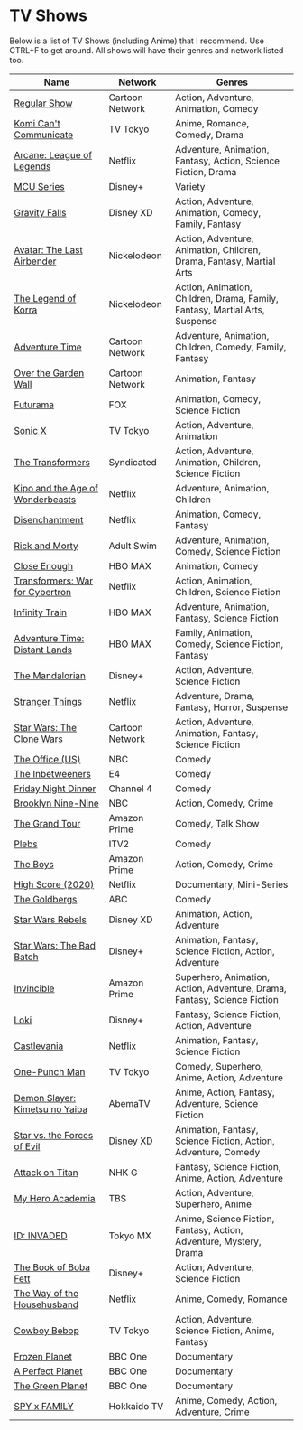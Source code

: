 TV Shows
===========================

Below is a list of TV Shows (including Anime) that I recommend. Use CTRL+F to get around. All shows will have their genres and network listed too.

|Name|Network|Genres|
|---|---|---|
|[Regular Show](https://trakt.tv/shows/regular-show)|Cartoon Network|Action, Adventure, Animation, Comedy||
|[Komi Can't Communicate](https://trakt.tv/shows/komi-can-t-communicate)|TV Tokyo|Anime, Romance, Comedy, Drama|
|[Arcane: League of Legends](https://trakt.tv/shows/arcane)|Netflix|Adventure, Animation, Fantasy, Action, Science Fiction, Drama|
|[MCU Series](https://trakt.tv/users/crxssed/lists/mcu?sort=released,desc)|Disney+|Variety|
|[Gravity Falls](https://trakt.tv/shows/gravity-falls)|Disney XD|Action, Adventure, Animation, Comedy, Family, Fantasy|
|[Avatar: The Last Airbender](https://trakt.tv/shows/avatar-the-last-airbender)|Nickelodeon|Action, Adventure, Animation, Children, Drama, Fantasy, Martial Arts|
|[The Legend of Korra](https://trakt.tv/shows/the-legend-of-korra)|Nickelodeon|Action, Animation, Children, Drama, Family, Fantasy, Martial Arts, Suspense|
|[Adventure Time](https://trakt.tv/shows/adventure-time)|Cartoon Network|Adventure, Animation, Children, Comedy, Family, Fantasy|
|[Over the Garden Wall](https://trakt.tv/shows/over-the-garden-wall)|Cartoon Network|Animation, Fantasy|
|[Futurama](https://trakt.tv/shows/futurama)|FOX|Animation, Comedy, Science Fiction|
|[Sonic X](https://trakt.tv/shows/sonic-x)|TV Tokyo|Action, Adventure, Animation|
|[The Transformers](https://trakt.tv/shows/the-transformers)|Syndicated|Action, Adventure, Animation, Children, Science Fiction|
|[Kipo and the Age of Wonderbeasts](https://trakt.tv/shows/kipo-and-the-age-of-wonderbeasts)|Netflix|Adventure, Animation, Children|
|[Disenchantment](https://trakt.tv/shows/disenchantment)|Netflix|Animation, Comedy, Fantasy|
|[Rick and Morty](https://trakt.tv/shows/rick-and-morty)|Adult Swim|Adventure, Animation, Comedy, Science Fiction|
|[Close Enough](https://trakt.tv/shows/close-enough)|HBO MAX|Animation, Comedy|
|[Transformers: War for Cybertron](https://trakt.tv/shows/transformers-war-for-cybertron-trilogy)|Netflix|Action, Animation, Children, Science Fiction|
|[Infinity Train](https://trakt.tv/shows/infinity-train)|HBO MAX|Adventure, Animation, Fantasy, Science Fiction|
|[Adventure Time: Distant Lands](https://trakt.tv/shows/adventure-time-distant-lands-2020-170077)|HBO MAX|Family, Animation, Comedy, Science Fiction, Fantasy|
|[The Mandalorian](https://trakt.tv/shows/the-mandalorian)|Disney+|Action, Adventure, Science Fiction|
|[Stranger Things](https://trakt.tv/shows/stranger-things)|Netflix|Adventure, Drama, Fantasy, Horror, Suspense|
|[Star Wars: The Clone Wars](https://trakt.tv/shows/star-wars-the-clone-wars)|Cartoon Network|Action, Adventure, Animation, Fantasy, Science Fiction|
|[The Office (US)](https://trakt.tv/shows/the-office)|NBC|Comedy|
|[The Inbetweeners](https://trakt.tv/shows/the-inbetweeners)|E4|Comedy|
|[Friday Night Dinner](https://trakt.tv/shows/friday-night-dinner)|Channel 4|Comedy|
|[Brooklyn Nine-Nine](https://trakt.tv/shows/brooklyn-nine-nine)|NBC|Action, Comedy, Crime|
|[The Grand Tour](https://trakt.tv/shows/the-grand-tour)|Amazon Prime|Comedy, Talk Show|
|[Plebs](https://trakt.tv/shows/plebs)|ITV2|Comedy|
|[The Boys](https://trakt.tv/shows/the-boys-2019)|Amazon Prime|Action, Comedy, Crime|
|[High Score (2020)](https://trakt.tv/shows/high-score-2020)|Netflix|Documentary, Mini-Series|
|[The Goldbergs](https://trakt.tv/shows/the-goldbergs-2013)|ABC|Comedy|
|[Star Wars Rebels](https://trakt.tv/shows/star-wars-rebels)|Disney XD|Animation, Action, Adventure|
|[Star Wars: The Bad Batch](https://trakt.tv/shows/the-bad-batch)|Disney+|Animation, Fantasy, Science Fiction, Action, Adventure|
|[Invincible](https://trakt.tv/shows/invincible-2021)|Amazon Prime|Superhero, Animation, Action, Adventure, Drama, Fantasy, Science Fiction|
|[Loki](https://trakt.tv/shows/loki-2021)|Disney+|Fantasy, Science Fiction, Action, Adventure|
|[Castlevania](https://trakt.tv/shows/castlevania)|Netflix|Animation, Fantasy, Science Fiction|
|[One-Punch Man](https://trakt.tv/shows/one-punch-man)|TV Tokyo|Comedy, Superhero, Anime, Action, Adventure|
|[Demon Slayer: Kimetsu no Yaiba](https://trakt.tv/shows/demon-slayer-kimetsu-no-yaiba)|AbemaTV|Anime, Action, Fantasy, Adventure, Science Fiction|
|[Star vs. the Forces of Evil](https://trakt.tv/shows/star-vs-the-forces-of-evil)|Disney XD|Animation, Fantasy, Science Fiction, Action, Adventure, Comedy|
|[Attack on Titan](https://trakt.tv/shows/attack-on-titan)|NHK G|Fantasy, Science Fiction, Anime, Action, Adventure|
|[My Hero Academia](https://trakt.tv/shows/my-hero-academia)|TBS|Action, Adventure, Superhero, Anime|
|[ID: INVADED](https://trakt.tv/shows/id-invaded)|Tokyo MX|Anime, Science Fiction, Fantasy, Action, Adventure, Mystery, Drama|
|[The Book of Boba Fett](https://trakt.tv/shows/the-book-of-boba-fett)|Disney+|Action, Adventure, Science Fiction|
|[The Way of the Househusband](https://trakt.tv/shows/the-way-of-the-househusband-2021)|Netflix|Anime, Comedy, Romance|
|[Cowboy Bebop](https://trakt.tv/shows/cowboy-bebop)|TV Tokyo|Action, Adventure, Science Fiction, Anime, Fantasy|
|[Frozen Planet](https://trakt.tv/shows/frozen-planet)|BBC One|Documentary|
|[A Perfect Planet](https://trakt.tv/shows/a-perfect-planet)|BBC One|Documentary|
|[The Green Planet](https://trakt.tv/shows/the-green-planet)|BBC One|Documentary|
|[SPY x FAMILY](https://trakt.tv/shows/spy-x-family)|Hokkaido TV|Anime, Comedy, Action, Adventure, Crime|
